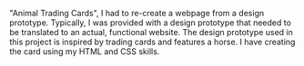  "Animal Trading Cards", I had to re-create a webpage from a design prototype.
Typically, I was provided with a design prototype that needed to be translated to an actual, functional website. The design prototype used in this project is inspired by trading cards and features a horse. I have  creating the card using my HTML and CSS skills. 
